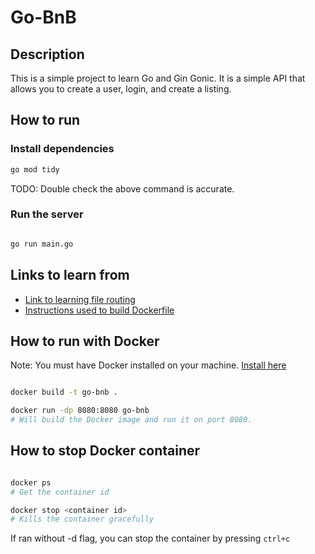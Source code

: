 # Go-BnB

## Description
This is a simple project to learn Go and Gin Gonic. It is a simple API that allows you to create a user, login, and create a listing.

## How to run

### Install dependencies

```bash
go mod tidy
```
TODO: Double check the above command is accurate.

### Run the server

```bash

go run main.go

```

## Links to learn from
- [Link to learning file routing](https://stackoverflow.com/questions/42967235/golang-gin-gonic-split-routes-into-multiple-files)
- [Instructions used to build Dockerfile](https://hub.docker.com/_/golang)

## How to run with Docker

Note: You must have Docker installed on your machine.
[Install here](https://docs.docker.com/get-docker/)
```bash

docker build -t go-bnb .

docker run -dp 8080:8080 go-bnb
# Will build the Docker image and run it on port 8080.
```


## How to stop Docker container
```bash

docker ps
# Get the container id

docker stop <container id>
# Kills the container gracefully

```

If ran without -d flag, you can stop the container by pressing `ctrl+c`